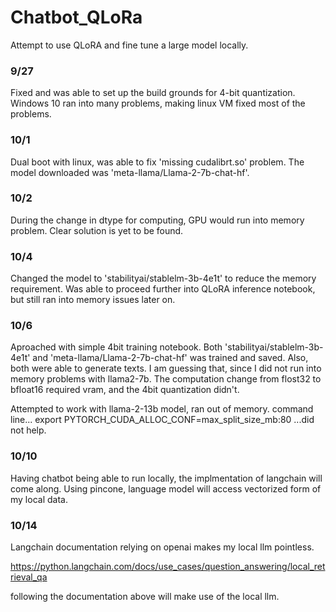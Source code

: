 # Chatbot_QLoRa
Attempt to use QLoRA  and fine tune a large model locally.



### 9/27
Fixed and was able to set up the build grounds for 4-bit quantization. Windows 10 ran into many problems, making linux VM fixed most of the problems.

### 10/1
Dual boot with linux, was able to fix 'missing cudalibrt.so' problem.
The model downloaded was 'meta-llama/Llama-2-7b-chat-hf'.

### 10/2
During the change in dtype for computing, GPU would run into memory problem.
Clear solution is yet to be found.

### 10/4
Changed the model to 'stabilityai/stablelm-3b-4e1t' to reduce the memory requirement. Was able to proceed further into QLoRA inference notebook, but still ran into memory issues later on.

### 10/6
Aproached with simple 4bit training notebook. Both 'stabilityai/stablelm-3b-4e1t' and 'meta-llama/Llama-2-7b-chat-hf' was trained and saved. Also, both were able to generate texts. I am guessing that, since I did not run into memory problems with llama2-7b. The computation change from flost32 to bfloat16 required vram, and the 4bit quantization didn't.

Attempted to work  with llama-2-13b model, ran out of memory. command line... export PYTORCH_CUDA_ALLOC_CONF=max_split_size_mb:80 ...did not help.

### 10/10
Having chatbot being able to run locally, the implmentation of langchain will come along. Using pincone, language model will access vectorized form of my local data.

### 10/14
Langchain documentation relying on openai makes my local llm pointless.

https://python.langchain.com/docs/use_cases/question_answering/local_retrieval_qa

following the documentation above will make use of the local llm.

